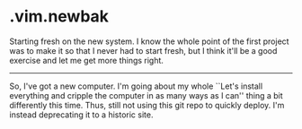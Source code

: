 .vim.newbak
====

Starting fresh on the new system. I know the whole point of the first project was to make it so that I never had to start fresh, but I think it'll be a good exercise and let me get more things right.

- - - -
So, I've got a new computer. I'm going about my whole ``Let's install everything and cripple the computer in as many ways as I can'' thing a bit differently this time. Thus, still not using this git repo to quickly deploy. I'm instead deprecating it to a historic site.
